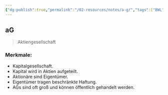 ```yaml
---
{"dg-publish":true,"permalink":"/02-resources/notes/a-g/","tags":["BWL"],"noteIcon":"","updated":"2024-08-19T09:35:40.462+02:00"}
---
```


## aG 
> Aktiengesellschaft

### Merkmale:
- Kapitalgesellschaft.
- Kapital wird in Aktien aufgeteilt.
- Aktionäre sind Eigentümer.
- Eigentümer tragen beschränkte Haftung.
- AGs sind oft groß und können öffentlich gehandelt werden.

